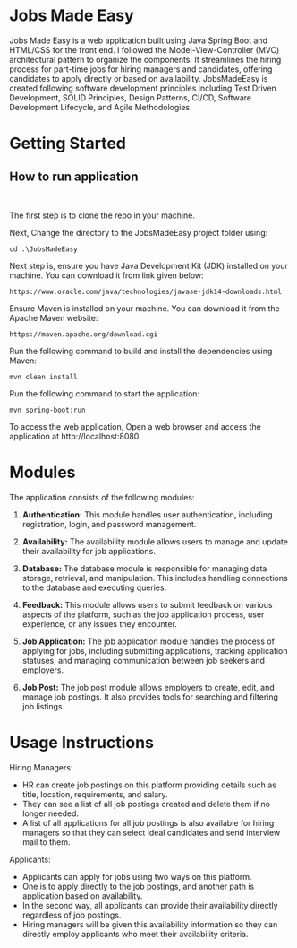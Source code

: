 # Jobs Made Easy

Jobs Made Easy is a web application built using Java Spring Boot and HTML/CSS for the front end. I followed the Model-View-Controller (MVC) architectural pattern to organize the components. It streamlines the hiring process for part-time jobs for hiring managers and candidates, offering candidates to apply directly or based on availability. JobsMadeEasy is created following software development principles including Test Driven Development, SOLID Principles, Design Patterns, CI/CD, Software Development Lifecycle, and Agile Methodologies.

#

# Getting Started

## How to run application

<br/>

The first step is to clone the repo in your machine.

Next, Change the directory to the JobsMadeEasy project folder using:

```
cd .\JobsMadeEasy
```

Next step is, ensure you have Java Development Kit (JDK) installed on your machine. You can download it from link given below:

```
https://www.oracle.com/java/technologies/javase-jdk14-downloads.html
```

Ensure Maven is installed on your machine. You can download it from the Apache Maven website:

```
https://maven.apache.org/download.cgi
```

Run the following command to build and install the dependencies using Maven:

```
mvn clean install
```

Run the following command to start the application:

```
mvn spring-boot:run
```

To access the web application, Open a web browser and access the application at http://localhost:8080.

#

# Modules

The application consists of the following modules:

1. **Authentication:**
   This module handles user authentication, including registration, login, and password management.

2. **Availability:**
   The availability module allows users to manage and update their availability for job applications.

3. **Database:**
   The database module is responsible for managing data storage, retrieval, and manipulation. This includes handling connections to the database and executing queries.

4. **Feedback:**
   This module allows users to submit feedback on various aspects of the platform, such as the job application process, user experience, or any issues they encounter.

5. **Job Application:**
   The job application module handles the process of applying for jobs, including submitting applications, tracking application statuses, and managing communication between job seekers and employers.

6. **Job Post:**
   The job post module allows employers to create, edit, and manage job postings. It also provides tools for searching and filtering job listings.

#

# Usage Instructions

Hiring Managers:

- HR can create job postings on this platform providing details such as title, location, requirements, and salary.
- They can see a list of all job postings created and delete them if no longer needed.
- A list of all applications for all job postings is also available for hiring managers so that they can select ideal candidates and send interview mail to them.

Applicants:

- Applicants can apply for jobs using two ways on this platform.
- One is to apply directly to the job postings, and another path is application based on availability.
- In the second way, all applicants can provide their availability directly regardless of job postings.
- Hiring managers will be given this availability information so they can directly employ applicants who meet their availability criteria.

